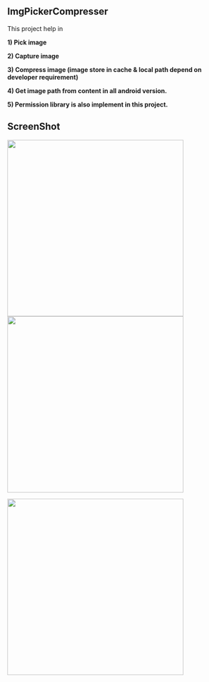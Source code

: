 ## ImgPickerCompresser

This  project help in 

**1) Pick image**

**2) Capture image**

**3) Compress image (image store in cache & local path depend on developer requirement)**

**4) Get image path from content in all android version.**

**5) Permission library is also implement in this project.**


ScreenShot
-----------

<img src="https://github.com/webaddicted/ImgPickerCompresser/blob/master/screenshot/home.png" width="400">   <img src="https://github.com/webaddicted/ImgPickerCompresser/blob/master/screenshot/selection.png" width="400">

 <img src="https://github.com/webaddicted/ImgPickerCompresser/blob/master/screenshot/permission.png" width="400">
 <!--
![demo](https://github.com/webaddicted/ImgPickerCompresser/blob/master/screenshot/home.png)
![demo](https://github.com/webaddicted/ImgPickerCompresser/blob/master/screenshot/permission.png)
![demo](https://github.com/webaddicted/ImgPickerCompresser/blob/master/screenshot/selection.png)

-->


